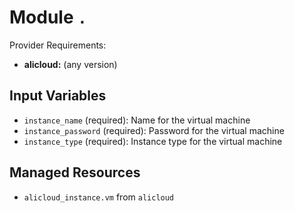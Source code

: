 
# Module `.`

Provider Requirements:
* **alicloud:** (any version)

## Input Variables
* `instance_name` (required): Name for the virtual machine
* `instance_password` (required): Password for the virtual machine
* `instance_type` (required): Instance type for the virtual machine

## Managed Resources
* `alicloud_instance.vm` from `alicloud`

